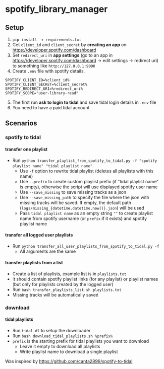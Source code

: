 # spotify_library_manager

## Setup
1. `pip install -r requirements.txt`
2. Get `client_id` and `client_secret` by **creating an app** on https://developer.spotify.com/dashboard
3. Set `redirect_uri` in **app settings** (go to an app in https://developer.spotify.com/dashboard -> edit settings -> redirect uri) to something like `http://127.0.0.1:9090`
4. Create `.env` file with spotify details. 
```
SPOTIFY_CLIENT_ID=%client_id% 
SPOTIFY_CLIENT_SECRET=%client_secret%
SPOTIFY_REDIRECT_URI=%redirect_uri%
SPOTIFY_SCOPE="user-library-read"
```
5. The first run **ask to login to tidal** and save tidal login details in `.env` file
6. You need to have a paid tidal account

## Scenarios
### spotify to tidal
#### transfer one playlist
- Run `python transfer_playlist_from_spotify_to_tidal.py -f "spotify playlist name" "tidal playlist name"`.
  - Use `-f` option to rewrite tidal playlist (deletes all playlists with this name)
  - Use `--prefix` to create custom playlist prefix (if "tidal playlist name" is empty), otherwise the script will use displayed spotify user name
  - Use `--save_missing` to save missing tracks as a json
  - Use `--save_missing_path` to specify the file where the json with missing tracks will be saved. If empty, the default path (`logs/missing_{datetime.datetime.now()}.json`) will be used
  - Pass `tidal playlist name` as an empty string `""` to create playlist name from spotify username (or `prefix` if it exists) and spotify playlist name

#### transfer all logged user playlists
- Run `python transfer_all_user_playlists_from_spotify_to_tidal.py -f`
  - All arguments are the same
  
#### transfer playlists from a list
- Create a list of playlists, example list is in `playlists.txt` 
- It should contain spotify playlist links (for any playlist) or playlist names (but only for playlists created by the logged user)
- Run `bash transfer_playlists_list.sh playlists.txt`
- Missing tracks will be automatically saved

### download 
#### tidal playlists
- Run `tidal-dl` to setup the downloader
- Run `bash download_tidal_playlists.sh %prefix%`
- `prefix` is the starting prefix for tidal playlists you want to download
  - Leave it empty to download all playlists
  - Write playlist name to download a single playlist
 
Was inspired by https://github.com/canta2899/spotify-to-tidal 


